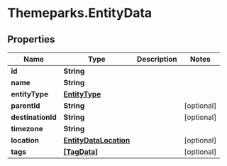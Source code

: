 # Themeparks.EntityData

## Properties

Name | Type | Description | Notes
------------ | ------------- | ------------- | -------------
**id** | **String** |  | 
**name** | **String** |  | 
**entityType** | [**EntityType**](EntityType.md) |  | 
**parentId** | **String** |  | [optional] 
**destinationId** | **String** |  | [optional] 
**timezone** | **String** |  | 
**location** | [**EntityDataLocation**](EntityDataLocation.md) |  | [optional] 
**tags** | [**[TagData]**](TagData.md) |  | [optional] 


